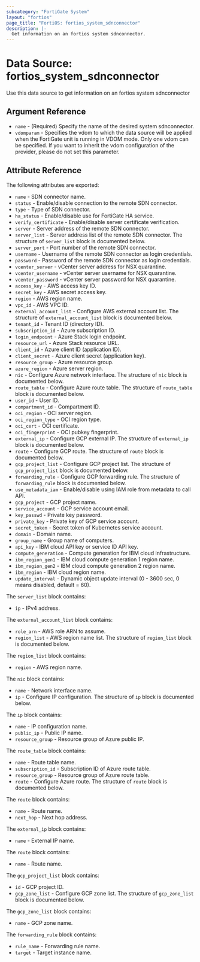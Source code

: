 ```yaml
---
subcategory: "FortiGate System"
layout: "fortios"
page_title: "FortiOS: fortios_system_sdnconnector"
description: |-
  Get information on an fortios system sdnconnector.
---
```


# Data Source: fortios_system_sdnconnector
Use this data source to get information on an fortios system sdnconnector

## Argument Reference

* `name` - (Required) Specify the name of the desired system sdnconnector.
* `vdomparam` - Specifies the vdom to which the data source will be applied when the FortiGate unit is running in VDOM mode. Only one vdom can be specified. If you want to inherit the vdom configuration of the provider, please do not set this parameter.


## Attribute Reference

The following attributes are exported:

* `name` - SDN connector name.
* `status` - Enable/disable connection to the remote SDN connector.
* `type` - Type of SDN connector.
* `ha_status` - Enable/disable use for FortiGate HA service.
* `verify_certificate` - Enable/disable server certificate verification.
* `server` - Server address of the remote SDN connector.
* `server_list` - Server address list of the remote SDN connector. The structure of `server_list` block is documented below.
* `server_port` - Port number of the remote SDN connector.
* `username` - Username of the remote SDN connector as login credentials.
* `password` - Password of the remote SDN connector as login credentials.
* `vcenter_server` - vCenter server address for NSX quarantine.
* `vcenter_username` - vCenter server username for NSX quarantine.
* `vcenter_password` - vCenter server password for NSX quarantine.
* `access_key` - AWS access key ID.
* `secret_key` - AWS secret access key.
* `region` - AWS region name.
* `vpc_id` - AWS VPC ID.
* `external_account_list` - Configure AWS external account list. The structure of `external_account_list` block is documented below.
* `tenant_id` - Tenant ID (directory ID).
* `subscription_id` - Azure subscription ID.
* `login_endpoint` - Azure Stack login endpoint.
* `resource_url` - Azure Stack resource URL.
* `client_id` - Azure client ID (application ID).
* `client_secret` - Azure client secret (application key).
* `resource_group` - Azure resource group.
* `azure_region` - Azure server region.
* `nic` - Configure Azure network interface. The structure of `nic` block is documented below.
* `route_table` - Configure Azure route table. The structure of `route_table` block is documented below.
* `user_id` - User ID.
* `compartment_id` - Compartment ID.
* `oci_region` - OCI server region.
* `oci_region_type` - OCI region type.
* `oci_cert` - OCI certificate.
* `oci_fingerprint` - OCI pubkey fingerprint.
* `external_ip` - Configure GCP external IP. The structure of `external_ip` block is documented below.
* `route` - Configure GCP route. The structure of `route` block is documented below.
* `gcp_project_list` - Configure GCP project list. The structure of `gcp_project_list` block is documented below.
* `forwarding_rule` - Configure GCP forwarding rule. The structure of `forwarding_rule` block is documented below.
* `use_metadata_iam` - Enable/disable using IAM role from metadata to call API.
* `gcp_project` - GCP project name.
* `service_account` - GCP service account email.
* `key_passwd` - Private key password.
* `private_key` - Private key of GCP service account.
* `secret_token` - Secret token of Kubernetes service account.
* `domain` - Domain name.
* `group_name` - Group name of computers.
* `api_key` - IBM cloud API key or service ID API key.
* `compute_generation` - Compute generation for IBM cloud infrastructure.
* `ibm_region_gen1` - IBM cloud compute generation 1 region name.
* `ibm_region_gen2` - IBM cloud compute generation 2 region name.
* `ibm_region` - IBM cloud region name.
* `update_interval` - Dynamic object update interval (0 - 3600 sec, 0 means disabled, default = 60).

The `server_list` block contains:

* `ip` - IPv4 address.

The `external_account_list` block contains:

* `role_arn` - AWS role ARN to assume.
* `region_list` - AWS region name list. The structure of `region_list` block is documented below.

The `region_list` block contains:

* `region` - AWS region name.

The `nic` block contains:

* `name` - Network interface name.
* `ip` - Configure IP configuration. The structure of `ip` block is documented below.

The `ip` block contains:

* `name` - IP configuration name.
* `public_ip` - Public IP name.
* `resource_group` - Resource group of Azure public IP.

The `route_table` block contains:

* `name` - Route table name.
* `subscription_id` - Subscription ID of Azure route table.
* `resource_group` - Resource group of Azure route table.
* `route` - Configure Azure route. The structure of `route` block is documented below.

The `route` block contains:

* `name` - Route name.
* `next_hop` - Next hop address.

The `external_ip` block contains:

* `name` - External IP name.

The `route` block contains:

* `name` - Route name.

The `gcp_project_list` block contains:

* `id` - GCP project ID.
* `gcp_zone_list` - Configure GCP zone list. The structure of `gcp_zone_list` block is documented below.

The `gcp_zone_list` block contains:

* `name` - GCP zone name.

The `forwarding_rule` block contains:

* `rule_name` - Forwarding rule name.
* `target` - Target instance name.

